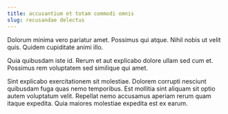 ```yaml
---
title: accusantium et totam commodi omnis
slug: recusandae delectus
---
```


Dolorum minima vero pariatur amet. Possimus qui atque. Nihil nobis ut velit quis. Quidem cupiditate animi illo.

Quia quibusdam iste id. Rerum et aut explicabo dolore ullam sed cum et. Possimus rem voluptatem sed similique qui amet.

Sint explicabo exercitationem sit molestiae. Dolorem corrupti nesciunt quibusdam fuga quas nemo temporibus. Est mollitia sint aliquam sit optio autem voluptatum velit. Repellat nemo accusamus aperiam rerum quam itaque expedita. Quia maiores molestiae expedita est ex earum.
